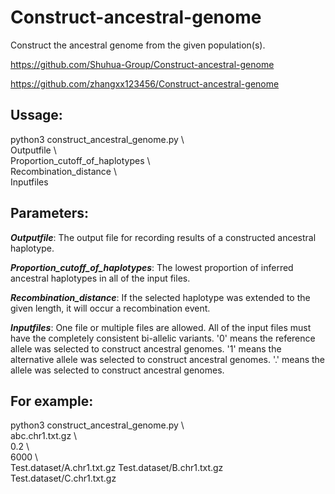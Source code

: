# Construct-ancestral-genome

Construct the ancestral genome from the given population(s).

https://github.com/Shuhua-Group/Construct-ancestral-genome

https://github.com/zhangxx123456/Construct-ancestral-genome




## Ussage:

python3 construct_ancestral_genome.py \\ <br>Outputfile  \\ <br>     Proportion_cutoff_of_haplotypes   \\ <br>    Recombination_distance  \\ <br>   Inputfiles  



## Parameters:

***Outputfile***: The output file for recording results of a constructed ancestral haplotype.

***Proportion_cutoff_of_haplotypes***: The lowest proportion of inferred ancestral haplotypes in all of the input files.

***Recombination_distance***:  If the selected haplotype was extended to the given length, it will occur a recombination event.

***Inputfiles***: One file or multiple files are allowed. All of the input files must have the completely consistent bi-allelic variants. '0' means the reference allele was selected to construct ancestral genomes. '1' means the alternative allele was selected to construct ancestral genomes. '.' means the allele was selected to construct ancestral genomes.



## For example:
python3 construct_ancestral_genome.py  \\ <br>   abc.chr1.txt.gz   \\ <br>  0.2   \\ <br>  6000  \\ <br>   Test.dataset/A.chr1.txt.gz   Test.dataset/B.chr1.txt.gz   Test.dataset/C.chr1.txt.gz


